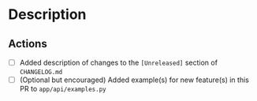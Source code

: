 <!-- Thank you for contributing to mol-view-spec -->

# Description


## Actions

- [ ] Added description of changes to the `[Unreleased]` section of `CHANGELOG.md`
- [ ] (Optional but encouraged) Added example(s) for new feature(s) in this PR to `app/api/examples.py`